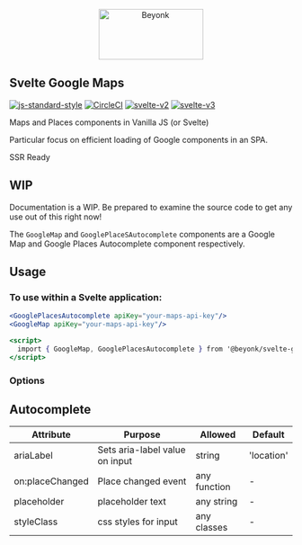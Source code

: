 <p align="center">
  <img width="186" height="90" src="https://user-images.githubusercontent.com/218949/44782765-377e7c80-ab80-11e8-9dd8-fce0e37c235b.png" alt="Beyonk" />
</p>

## Svelte Google Maps

[![js-standard-style](https://img.shields.io/badge/code%20style-standard-brightgreen.svg)](http://standardjs.com) [![CircleCI](https://circleci.com/gh/beyonk-adventures/svelte-googlemaps.svg?style=shield)](https://circleci.com/gh/beyonk-adventures/svelte-googlemaps)  [![svelte-v2](https://img.shields.io/badge/svelte-v2-orange.svg)](https://v2.svelte.dev) [![svelte-v3](https://img.shields.io/badge/svelte-v3-blueviolet.svg)](https://svelte.dev)

Maps and Places components in Vanilla JS (or Svelte)

Particular focus on efficient loading of Google components in an SPA.

SSR Ready

## WIP

Documentation is a WIP. Be prepared to examine the source code to get any use out of this right now!

The `GoogleMap` and `GooglePlaceSAutocomplete` components are a Google Map and Google Places Autocomplete component respectively.

## Usage

### To use within a Svelte application:

```jsx
<GooglePlacesAutocomplete apiKey="your-maps-api-key"/>
<GoogleMap apiKey="your-maps-api-key"/>

<script>
  import { GoogleMap, GooglePlacesAutocomplete } from '@beyonk/svelte-googlemaps'
</script>
```

### Options

## Autocomplete

| Attribute | Purpose | Allowed | Default |
|---|---|---|---|
| ariaLabel | Sets aria-label value on input | string | 'location' |
| on:placeChanged | Place changed event | any function | - |
| placeholder | placeholder text | any string | - |
| styleClass | css styles for input | any classes | - |

